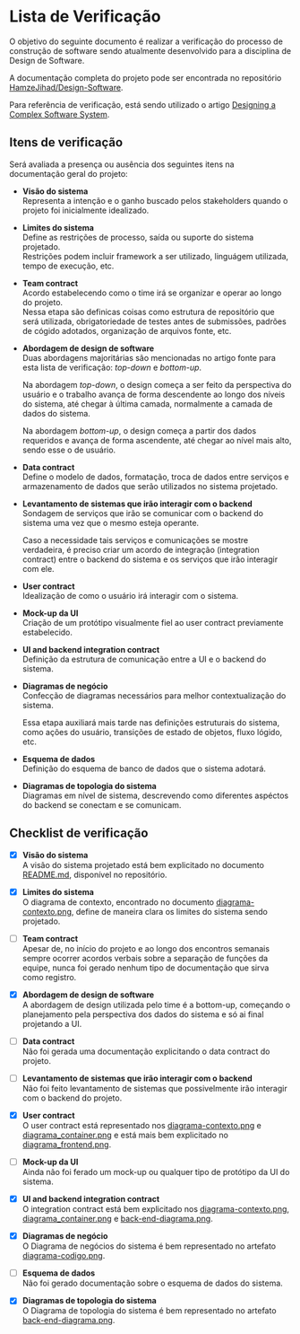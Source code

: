 # Lista de Verificação

O objetivo do seguinte documento é realizar a verificação do processo de construção de software sendo atualmente desenvolvido para a disciplina de Design de Software.

A documentação completa do projeto pode ser encontrada no repositório [HamzeJihad/Design-Software](https://github.com/HamzeJihad/Design-Software).

Para referência de verificação, está sendo utilizado o artigo [Designing a Complex Software System](https://betterprogramming.pub/designing-a-complex-software-system-720897671b6a).

## Itens de verificação

Será avaliada a presença ou ausência dos seguintes itens na documentação geral do projeto:

- **Visão do sistema**<br>
Representa a intenção e o ganho buscado pelos stakeholders quando o projeto foi inicialmente idealizado.

- **Limites do sistema**<br>
Define as restrições de processo, saída ou suporte do sistema projetado.<br>
Restrições podem incluir framework a ser utilizado, linguágem utilizada, tempo de execução, etc.

- **Team contract**<br>
Acordo estabelecendo como o time irá se organizar e operar ao longo do projeto.<br>
Nessa etapa são definicas coisas como estrutura de repositório que será utilizada, obrigatoriedade de testes antes de submissões, padrões de cógido adotados, organização de arquivos fonte, etc.

- **Abordagem de design de software**<br>
Duas abordagens majoritárias são mencionadas no artigo fonte para esta lista de verificação: _top-down_ e _bottom-up_.

   Na abordagem _top-down_, o design começa a ser feito da perspectiva do usuário e o trabalho avança de forma descendente ao longo dos níveis do sistema, até chegar à última camada, normalmente a camada de dados do sistema.

   Na abordagem _bottom-up_, o design começa a partir dos dados requeridos e avança de forma ascendente, até chegar ao nível mais alto, sendo esse o de usuário.

- **Data contract**<br>
Define o modelo de dados, formatação, troca de dados entre serviços e armazenamento de dados que serão utilizados no sistema projetado.

- **Levantamento de sistemas que irão interagir com o backend**<br>
Sondagem de serviços que irão se comunicar com o backend do sistema uma vez que o mesmo esteja operante.

   Caso a necessidade tais serviços e comunicações se mostre verdadeira, é preciso criar um acordo de integração (integration contract) entre o backend do sistema e os serviços que irão interagir com ele.

- **User contract**<br>
Idealização de como o usuário irá interagir com o sistema.

- **Mock-up da UI**<br>
Criação de um protótipo visualmente fiel ao user contract previamente estabelecido.

- **UI and backend integration contract**<br>
Definição da estrutura de comunicação entre a UI e o backend do sistema.

- **Diagramas de negócio**<br>
Confecção de diagramas necessários para melhor contextualização do sistema.

   Essa etapa auxiliará mais tarde nas definições estruturais do sistema, como ações do usuário, transições de estado de objetos, fluxo lógido, etc.

- **Esquema de dados**<br>
Definição do esquema de banco de dados que o sistema adotará.

- **Diagramas de topologia do sistema**<br>
Diagramas em nível de sistema, descrevendo como diferentes aspéctos do backend se conectam e se comunicam.

## Checklist de verificação
- [x] **Visão do sistema**<br>
A visão do sistema projetado está bem explicitado no documento [README.md](https://github.com/HamzeJihad/Design-Software/blob/main/README.md), disponível no repositório.

- [x] **Limites do sistema**<br>
O diagrama de contexto, encontrado no documento [diagrama-contexto.png](https://github.com/HamzeJihad/Design-Software/blob/main/diagrama-contexto.png), define de maneira clara os limites do sistema sendo projetado.

- [ ] **Team contract**<br>
Apesar de, no início do projeto e ao longo dos encontros semanais sempre ocorrer acordos verbais sobre a separação de funções da equipe, nunca foi gerado nenhum tipo de documentação que sirva como registro.

- [x] **Abordagem de design de software**<br>
A abordagem de design utilizada pelo time é a bottom-up, começando o planejamento pela perspectiva dos dados do sistema e só ai final projetando a UI.

- [ ] **Data contract**<br>
Não foi gerada uma documentação explicitando o data contract do projeto.

- [ ] **Levantamento de sistemas que irão interagir com o backend**<br>
Não foi feito levantamento de sistemas que possivelmente irão interagir com o backend do projeto.

- [x] **User contract**<br>
O user contract está representado nos [diagrama-contexto.png](https://github.com/HamzeJihad/Design-Software/blob/main/diagrama-contexto.png) e [diagrama_container.png](https://github.com/HamzeJihad/Design-Software/blob/main/diagrama_container.png) e está mais bem explicitado no [diagrama_frontend.png](https://github.com/HamzeJihad/Design-Software/blob/main/diagrama_frontend.png). 

- [ ] **Mock-up da UI**<br>
Ainda não foi ferado um mock-up ou qualquer tipo de protótipo da UI do sistema.

- [x] **UI and backend integration contract**<br>
O integration contract está bem explicitado nos [diagrama-contexto.png](https://github.com/HamzeJihad/Design-Software/blob/main/diagrama-contexto.png), [diagrama_container.png](https://github.com/HamzeJihad/Design-Software/blob/main/diagrama_container.png) e [back-end-diagrama.png](https://github.com/HamzeJihad/Design-Software/blob/main/back-end-diagrama.png).

- [x] **Diagramas de negócio**<br>
O Diagrama de negócios do sistema é bem representado no artefato [diagrama-codigo.png](https://github.com/HamzeJihad/Design-Software/blob/main/diagrama-codigo.png).

- [ ] **Esquema de dados**<br>
Não foi gerado documentação sobre o esquema de dados do sistema.

- [x] **Diagramas de topologia do sistema**<br>
O Diagrama de topologia do sistema é bem representado no artefato [back-end-diagrama.png](https://github.com/HamzeJihad/Design-Software/blob/main/back-end-diagrama.png).
